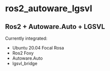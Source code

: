 # ros2_autoware_lgsvl

## Ros2 + Autoware.Auto + LGSVL

Currently integrated:

* Ubuntu 20.04 Focal Rosa
* Ros2 Foxy
* Autoware.Auto
* lgsvl_bridge